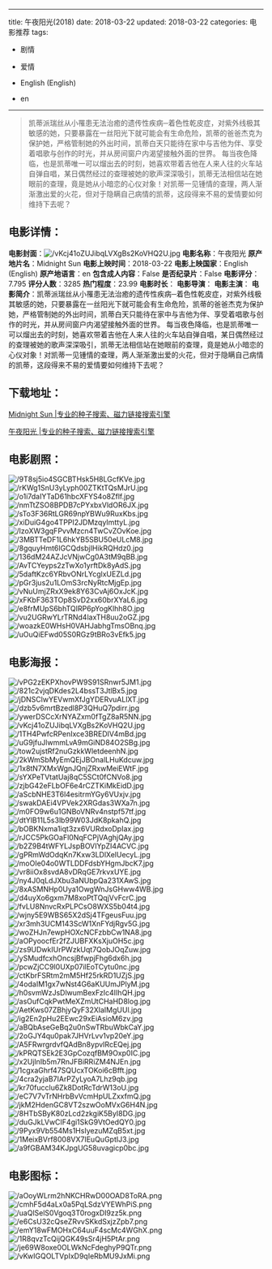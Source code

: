 
---
title: 午夜阳光(2018)
date: 2018-03-22
updated: 2018-03-22
categories: 电影推荐
tags:
- 剧情
- 爱情

- English (English)
- en
---


> 凯蒂派瑞丝从小罹患无法治癒的遗传性疾病─着色性乾皮症，对紫外线极其敏感的她，只要暴露在一丝阳光下就可能会有生命危险，凯蒂的爸爸杰克为保护她，严格管制她的外出时间，凯蒂白天只能待在家中与吉他为伴、享受着唱歌与创作的时光，并从房间窗户内渴望接触外面的世界。 每当夜色降临，也是凯蒂唯一可以熘出去的时刻，她喜欢带着吉他在人来人往的火车站自弹自唱，某日偶然经过的查理被她的歌声深深吸引，凯蒂无法相信站在她眼前的查理，竟是她从小暗恋的心仪对象！对凯蒂一见锺情的查理，两人渐渐激出爱的火花，但对于隐瞒自己病情的凯蒂，这段得来不易的爱情要如何维持下去呢？

## **电影详情**：

**电影封面**：<img src="https://image.tmdb.org/t/p/w200/vKcj41oZUJibqLVXgBs2KoVHQ2U.jpg" alt="/vKcj41oZUJibqLVXgBs2KoVHQ2U.jpg" title="/vKcj41oZUJibqLVXgBs2KoVHQ2U.jpg">
**电影名称**：午夜阳光
**原产地片名**：Midnight Sun
**电影上映时间**：2018-03-22
**电影上映国家**：English (English)
**原产地语言**：en
**包含成人内容**：False
**是否纪录片**：False
**电影评分**：7.795
**评分人数**：3285
**热门程度**：23.99
**电影时长**：
**电影导演**：
**电影主演**：
**电影简介**：凯蒂派瑞丝从小罹患无法治癒的遗传性疾病─着色性乾皮症，对紫外线极其敏感的她，只要暴露在一丝阳光下就可能会有生命危险，凯蒂的爸爸杰克为保护她，严格管制她的外出时间，凯蒂白天只能待在家中与吉他为伴、享受着唱歌与创作的时光，并从房间窗户内渴望接触外面的世界。 每当夜色降临，也是凯蒂唯一可以熘出去的时刻，她喜欢带着吉他在人来人往的火车站自弹自唱，某日偶然经过的查理被她的歌声深深吸引，凯蒂无法相信站在她眼前的查理，竟是她从小暗恋的心仪对象！对凯蒂一见锺情的查理，两人渐渐激出爱的火花，但对于隐瞒自己病情的凯蒂，这段得来不易的爱情要如何维持下去呢？

## **下载地址**：
[Midnight Sun |专业的种子搜索、磁力链接搜索引擎](https://movie.amd794.com:2083/?search=Midnight%20Sun&ordering=&mode=match_phrase&page_size=10&page=1)

[午夜阳光 |专业的种子搜索、磁力链接搜索引擎](https://movie.amd794.com:2083/?search=%E5%8D%88%E5%A4%9C%E9%98%B3%E5%85%89&ordering=&mode=match_phrase&page_size=10&page=1)
 

## **电影剧照**：
<img src="https://image.tmdb.org/t/p/original/9T8sj5io4SGCBTHsk5H8LGcfKVe.jpg" alt="/9T8sj5io4SGCBTHsk5H8LGcfKVe.jpg" title="/9T8sj5io4SGCBTHsk5H8LGcfKVe.jpg"><img src="https://image.tmdb.org/t/p/original/rKWg1SnU3yLyph00ZTKtTQsMJrU.jpg" alt="/rKWg1SnU3yLyph00ZTKtTQsMJrU.jpg" title="/rKWg1SnU3yLyph00ZTKtTQsMJrU.jpg"><img src="https://image.tmdb.org/t/p/original/o1i7daIYTaD61hbcXFYS4o8Zflf.jpg" alt="/o1i7daIYTaD61hbcXFYS4o8Zflf.jpg" title="/o1i7daIYTaD61hbcXFYS4o8Zflf.jpg"><img src="https://image.tmdb.org/t/p/original/nmTtZSO8BPDB7cPYxbxVldOR6JX.jpg" alt="/nmTtZSO8BPDB7cPYxbxVldOR6JX.jpg" title="/nmTtZSO8BPDB7cPYxbxVldOR6JX.jpg"><img src="https://image.tmdb.org/t/p/original/sTo3F36RtLGR69npYBWu9RuxKbs.jpg" alt="/sTo3F36RtLGR69npYBWu9RuxKbs.jpg" title="/sTo3F36RtLGR69npYBWu9RuxKbs.jpg"><img src="https://image.tmdb.org/t/p/original/xiDuiG4go4TPPI2JDMzqyImttyL.jpg" alt="/xiDuiG4go4TPPI2JDMzqyImttyL.jpg" title="/xiDuiG4go4TPPI2JDMzqyImttyL.jpg"><img src="https://image.tmdb.org/t/p/original/lzoXW3gqFPvvMzcn4TwCvZOvKoe.jpg" alt="/lzoXW3gqFPvvMzcn4TwCvZOvKoe.jpg" title="/lzoXW3gqFPvvMzcn4TwCvZOvKoe.jpg"><img src="https://image.tmdb.org/t/p/original/3MBTTeDF1L6hkYB5SBU50eULcM8.jpg" alt="/3MBTTeDF1L6hkYB5SBU50eULcM8.jpg" title="/3MBTTeDF1L6hkYB5SBU50eULcM8.jpg"><img src="https://image.tmdb.org/t/p/original/8gquyHmt6lGCQdsbjIHikRQHdz0.jpg" alt="/8gquyHmt6lGCQdsbjIHikRQHdz0.jpg" title="/8gquyHmt6lGCQdsbjIHikRQHdz0.jpg"><img src="https://image.tmdb.org/t/p/original/136dM24AZJcVNjwCg0A3tM9qBB.jpg" alt="/136dM24AZJcVNjwCg0A3tM9qBB.jpg" title="/136dM24AZJcVNjwCg0A3tM9qBB.jpg"><img src="https://image.tmdb.org/t/p/original/AvTCYeyps2zTwXo1yrftDk8yAdS.jpg" alt="/AvTCYeyps2zTwXo1yrftDk8yAdS.jpg" title="/AvTCYeyps2zTwXo1yrftDk8yAdS.jpg"><img src="https://image.tmdb.org/t/p/original/5daftKzc6YRbvONrLYcglxUEZLd.jpg" alt="/5daftKzc6YRbvONrLYcglxUEZLd.jpg" title="/5daftKzc6YRbvONrLYcglxUEZLd.jpg"><img src="https://image.tmdb.org/t/p/original/pGr3jus2u1LOmS3rcNyRtcMjgEp.jpg" alt="/pGr3jus2u1LOmS3rcNyRtcMjgEp.jpg" title="/pGr3jus2u1LOmS3rcNyRtcMjgEp.jpg"><img src="https://image.tmdb.org/t/p/original/vNuUmjZRxX9ek8Y63CvAj6OxJcK.jpg" alt="/vNuUmjZRxX9ek8Y63CvAj6OxJcK.jpg" title="/vNuUmjZRxX9ek8Y63CvAj6OxJcK.jpg"><img src="https://image.tmdb.org/t/p/original/xFKbF363TOp8SvD2xx60brXYaL6.jpg" alt="/xFKbF363TOp8SvD2xx60brXYaL6.jpg" title="/xFKbF363TOp8SvD2xx60brXYaL6.jpg"><img src="https://image.tmdb.org/t/p/original/e8frMUpS6bhTQIRP6pYogKlhh8O.jpg" alt="/e8frMUpS6bhTQIRP6pYogKlhh8O.jpg" title="/e8frMUpS6bhTQIRP6pYogKlhh8O.jpg"><img src="https://image.tmdb.org/t/p/original/vu2UGRwYLrTRNd4laxTH8uu2oGZ.jpg" alt="/vu2UGRwYLrTRNd4laxTH8uu2oGZ.jpg" title="/vu2UGRwYLrTRNd4laxTH8uu2oGZ.jpg"><img src="https://image.tmdb.org/t/p/original/woazkE0WHsH0VAHJabhgTmsOBnq.jpg" alt="/woazkE0WHsH0VAHJabhgTmsOBnq.jpg" title="/woazkE0WHsH0VAHJabhgTmsOBnq.jpg"><img src="https://image.tmdb.org/t/p/original/uOuQiEFwd05S0RGz9tBRo3vEfk5.jpg" alt="/uOuQiEFwd05S0RGz9tBRo3vEfk5.jpg" title="/uOuQiEFwd05S0RGz9tBRo3vEfk5.jpg">

## **电影海报**：
<img src="https://image.tmdb.org/t/p/original/vPG2zEKPXhovPW9S91SRnwr5JM1.jpg" alt="/vPG2zEKPXhovPW9S91SRnwr5JM1.jpg" title="/vPG2zEKPXhovPW9S91SRnwr5JM1.jpg"><img src="https://image.tmdb.org/t/p/original/821c2vjqDKdes2L4bssT3JtlBx5.jpg" alt="/821c2vjqDKdes2L4bssT3JtlBx5.jpg" title="/821c2vjqDKdes2L4bssT3JtlBx5.jpg"><img src="https://image.tmdb.org/t/p/original/jDNSClwYEVwmXfJgYDERvuALlXT.jpg" alt="/jDNSClwYEVwmXfJgYDERvuALlXT.jpg" title="/jDNSClwYEVwmXfJgYDERvuALlXT.jpg"><img src="https://image.tmdb.org/t/p/original/dzb5v6mrtBzedl8P3QHuQ7pdirr.jpg" alt="/dzb5v6mrtBzedl8P3QHuQ7pdirr.jpg" title="/dzb5v6mrtBzedl8P3QHuQ7pdirr.jpg"><img src="https://image.tmdb.org/t/p/original/ywerDSCcXrNYAZxm0fTgZ8aR5NN.jpg" alt="/ywerDSCcXrNYAZxm0fTgZ8aR5NN.jpg" title="/ywerDSCcXrNYAZxm0fTgZ8aR5NN.jpg"><img src="https://image.tmdb.org/t/p/original/vKcj41oZUJibqLVXgBs2KoVHQ2U.jpg" alt="/vKcj41oZUJibqLVXgBs2KoVHQ2U.jpg" title="/vKcj41oZUJibqLVXgBs2KoVHQ2U.jpg"><img src="https://image.tmdb.org/t/p/original/1TH4PwfcRPenIxce3BREDIV4mBd.jpg" alt="/1TH4PwfcRPenIxce3BREDIV4mBd.jpg" title="/1TH4PwfcRPenIxce3BREDIV4mBd.jpg"><img src="https://image.tmdb.org/t/p/original/uG9jfuJlwmmLvA9mGiND84O2SBg.jpg" alt="/uG9jfuJlwmmLvA9mGiND84O2SBg.jpg" title="/uG9jfuJlwmmLvA9mGiND84O2SBg.jpg"><img src="https://image.tmdb.org/t/p/original/tow2ujstRf2nuGzkkWletdeenhN.jpg" alt="/tow2ujstRf2nuGzkkWletdeenhN.jpg" title="/tow2ujstRf2nuGzkkWletdeenhN.jpg"><img src="https://image.tmdb.org/t/p/original/2kWmSbMyEmQEjJBOnalLHuKdcuw.jpg" alt="/2kWmSbMyEmQEjJBOnalLHuKdcuw.jpg" title="/2kWmSbMyEmQEjJBOnalLHuKdcuw.jpg"><img src="https://image.tmdb.org/t/p/original/1x8tN7XMxWgnJQnjZRxwMeiEWtF.jpg" alt="/1x8tN7XMxWgnJQnjZRxwMeiEWtF.jpg" title="/1x8tN7XMxWgnJQnjZRxwMeiEWtF.jpg"><img src="https://image.tmdb.org/t/p/original/sYXPeTVtatUaj8qC5SCt0fCNVo8.jpg" alt="/sYXPeTVtatUaj8qC5SCt0fCNVo8.jpg" title="/sYXPeTVtatUaj8qC5SCt0fCNVo8.jpg"><img src="https://image.tmdb.org/t/p/original/zjbG42eFLbOF6e4rCZTKiMkEidD.jpg" alt="/zjbG42eFLbOF6e4rCZTKiMkEidD.jpg" title="/zjbG42eFLbOF6e4rCZTKiMkEidD.jpg"><img src="https://image.tmdb.org/t/p/original/aScbNHE3T6l4esitrmYGy6VUxjv.jpg" alt="/aScbNHE3T6l4esitrmYGy6VUxjv.jpg" title="/aScbNHE3T6l4esitrmYGy6VUxjv.jpg"><img src="https://image.tmdb.org/t/p/original/swakDAEi4VPVek2XRGdas3WXa7n.jpg" alt="/swakDAEi4VPVek2XRGdas3WXa7n.jpg" title="/swakDAEi4VPVek2XRGdas3WXa7n.jpg"><img src="https://image.tmdb.org/t/p/original/m0FO9w6u1GNBoVNRv4nstpf57tf.jpg" alt="/m0FO9w6u1GNBoVNRv4nstpf57tf.jpg" title="/m0FO9w6u1GNBoVNRv4nstpf57tf.jpg"><img src="https://image.tmdb.org/t/p/original/dtYlB11L5s3lb99W03JdK8pkahQ.jpg" alt="/dtYlB11L5s3lb99W03JdK8pkahQ.jpg" title="/dtYlB11L5s3lb99W03JdK8pkahQ.jpg"><img src="https://image.tmdb.org/t/p/original/bOBKNxma1iqt3zx6VURdxoDpIax.jpg" alt="/bOBKNxma1iqt3zx6VURdxoDpIax.jpg" title="/bOBKNxma1iqt3zx6VURdxoDpIax.jpg"><img src="https://image.tmdb.org/t/p/original/rJCC5PkGOaFl0NqFCPjVAghjQAy.jpg" alt="/rJCC5PkGOaFl0NqFCPjVAghjQAy.jpg" title="/rJCC5PkGOaFl0NqFCPjVAghjQAy.jpg"><img src="https://image.tmdb.org/t/p/original/b2Z9B4tWFYLJspBOVIYpZI4ACVC.jpg" alt="/b2Z9B4tWFYLJspBOVIYpZI4ACVC.jpg" title="/b2Z9B4tWFYLJspBOVIYpZI4ACVC.jpg"><img src="https://image.tmdb.org/t/p/original/gPRmWdOdqKn7Kxw3LDlXelUecyL.jpg" alt="/gPRmWdOdqKn7Kxw3LDlXelUecyL.jpg" title="/gPRmWdOdqKn7Kxw3LDlXelUecyL.jpg"><img src="https://image.tmdb.org/t/p/original/moOIe04o0WTLDDFdsbYHgmJbcK7.jpg" alt="/moOIe04o0WTLDDFdsbYHgmJbcK7.jpg" title="/moOIe04o0WTLDDFdsbYHgmJbcK7.jpg"><img src="https://image.tmdb.org/t/p/original/vr8iiOx8svdA8vDRqGE7rkvxUYE.jpg" alt="/vr8iiOx8svdA8vDRqGE7rkvxUYE.jpg" title="/vr8iiOx8svdA8vDRqGE7rkvxUYE.jpg"><img src="https://image.tmdb.org/t/p/original/ny4J0qLdJXbu3aNUbpQa231XAwS.jpg" alt="/ny4J0qLdJXbu3aNUbpQa231XAwS.jpg" title="/ny4J0qLdJXbu3aNUbpQa231XAwS.jpg"><img src="https://image.tmdb.org/t/p/original/8xASMNHp0Uya1OwgWnJsGHww4WB.jpg" alt="/8xASMNHp0Uya1OwgWnJsGHww4WB.jpg" title="/8xASMNHp0Uya1OwgWnJsGHww4WB.jpg"><img src="https://image.tmdb.org/t/p/original/d4uyXo6gxm7M8xoPtTQqjVvFcrC.jpg" alt="/d4uyXo6gxm7M8xoPtTQqjVvFcrC.jpg" title="/d4uyXo6gxm7M8xoPtTQqjVvFcrC.jpg"><img src="https://image.tmdb.org/t/p/original/fvLU8NnvcRxPLPCsO8WXS5b04t4.jpg" alt="/fvLU8NnvcRxPLPCsO8WXS5b04t4.jpg" title="/fvLU8NnvcRxPLPCsO8WXS5b04t4.jpg"><img src="https://image.tmdb.org/t/p/original/wjny5E9WBS65X2dSj4TFgeusFuu.jpg" alt="/wjny5E9WBS65X2dSj4TFgeusFuu.jpg" title="/wjny5E9WBS65X2dSj4TFgeusFuu.jpg"><img src="https://image.tmdb.org/t/p/original/xr3mh3UCM143ScW1XnFYdjRgv5G.jpg" alt="/xr3mh3UCM143ScW1XnFYdjRgv5G.jpg" title="/xr3mh3UCM143ScW1XnFYdjRgv5G.jpg"><img src="https://image.tmdb.org/t/p/original/woZHJn7ewpHOXcNCFzbbCw1NA8.jpg" alt="/woZHJn7ewpHOXcNCFzbbCw1NA8.jpg" title="/woZHJn7ewpHOXcNCFzbbCw1NA8.jpg"><img src="https://image.tmdb.org/t/p/original/aOPyoocfEr2fZJUBFXKsXjuOH5c.jpg" alt="/aOPyoocfEr2fZJUBFXKsXjuOH5c.jpg" title="/aOPyoocfEr2fZJUBFXKsXjuOH5c.jpg"><img src="https://image.tmdb.org/t/p/original/zs9UDwkIUrPWzkUqt7QobJOqZuw.jpg" alt="/zs9UDwkIUrPWzkUqt7QobJOqZuw.jpg" title="/zs9UDwkIUrPWzkUqt7QobJOqZuw.jpg"><img src="https://image.tmdb.org/t/p/original/ySMudfcxhOncsjBfwpjFhg6dx6h.jpg" alt="/ySMudfcxhOncsjBfwpjFhg6dx6h.jpg" title="/ySMudfcxhOncsjBfwpjFhg6dx6h.jpg"><img src="https://image.tmdb.org/t/p/original/pcwZjCC9l0UXp07ilEoTCytu0nc.jpg" alt="/pcwZjCC9l0UXp07ilEoTCytu0nc.jpg" title="/pcwZjCC9l0UXp07ilEoTCytu0nc.jpg"><img src="https://image.tmdb.org/t/p/original/ctKbrFSRtm2mM5Hf25rkRD1UZjS.jpg" alt="/ctKbrFSRtm2mM5Hf25rkRD1UZjS.jpg" title="/ctKbrFSRtm2mM5Hf25rkRD1UZjS.jpg"><img src="https://image.tmdb.org/t/p/original/4odaIM1gx7wNst4G6aKUUmJPlyM.jpg" alt="/4odaIM1gx7wNst4G6aKUUmJPlyM.jpg" title="/4odaIM1gx7wNst4G6aKUUmJPlyM.jpg"><img src="https://image.tmdb.org/t/p/original/h0svmWzJsDlwumBexFzIc4IIhQH.jpg" alt="/h0svmWzJsDlwumBexFzIc4IIhQH.jpg" title="/h0svmWzJsDlwumBexFzIc4IIhQH.jpg"><img src="https://image.tmdb.org/t/p/original/asOufCqkPwtMeXZmUtCHaHD8log.jpg" alt="/asOufCqkPwtMeXZmUtCHaHD8log.jpg" title="/asOufCqkPwtMeXZmUtCHaHD8log.jpg"><img src="https://image.tmdb.org/t/p/original/AetKws07ZBhjyQyF32XlaIMgUUl.jpg" alt="/AetKws07ZBhjyQyF32XlaIMgUUl.jpg" title="/AetKws07ZBhjyQyF32XlaIMgUUl.jpg"><img src="https://image.tmdb.org/t/p/original/ig2En2pHu2EEwc29xEiAsioM6zv.jpg" alt="/ig2En2pHu2EEwc29xEiAsioM6zv.jpg" title="/ig2En2pHu2EEwc29xEiAsioM6zv.jpg"><img src="https://image.tmdb.org/t/p/original/aBQbAseGeBq2u0nSwTRbuWbkCaY.jpg" alt="/aBQbAseGeBq2u0nSwTRbuWbkCaY.jpg" title="/aBQbAseGeBq2u0nSwTRbuWbkCaY.jpg"><img src="https://image.tmdb.org/t/p/original/2oGJY4qu0pak7JHVrLvv1vp20eY.jpg" alt="/2oGJY4qu0pak7JHVrLvv1vp20eY.jpg" title="/2oGJY4qu0pak7JHVrLvv1vp20eY.jpg"><img src="https://image.tmdb.org/t/p/original/A5FRwrgrdvfQAdBn8ypvIRcEQej.jpg" alt="/A5FRwrgrdvfQAdBn8ypvIRcEQej.jpg" title="/A5FRwrgrdvfQAdBn8ypvIRcEQej.jpg"><img src="https://image.tmdb.org/t/p/original/kPRQTSEk2E3GpCozqfBM9Oxp0IC.jpg" alt="/kPRQTSEk2E3GpCozqfBM9Oxp0IC.jpg" title="/kPRQTSEk2E3GpCozqfBM9Oxp0IC.jpg"><img src="https://image.tmdb.org/t/p/original/x2UjlnIb5m7RnJFBiRRiZM4NJEn.jpg" alt="/x2UjlnIb5m7RnJFBiRRiZM4NJEn.jpg" title="/x2UjlnIb5m7RnJFBiRRiZM4NJEn.jpg"><img src="https://image.tmdb.org/t/p/original/1cgxaGhrf47SQUcxTOKoi6cBfft.jpg" alt="/1cgxaGhrf47SQUcxTOKoi6cBfft.jpg" title="/1cgxaGhrf47SQUcxTOKoi6cBfft.jpg"><img src="https://image.tmdb.org/t/p/original/4cra2yjaB7IArPZyLyoA7Lhz9qb.jpg" alt="/4cra2yjaB7IArPZyLyoA7Lhz9qb.jpg" title="/4cra2yjaB7IArPZyLyoA7Lhz9qb.jpg"><img src="https://image.tmdb.org/t/p/original/kr70fucclu6Zk8DotRcTdrW13oU.jpg" alt="/kr70fucclu6Zk8DotRcTdrW13oU.jpg" title="/kr70fucclu6Zk8DotRcTdrW13oU.jpg"><img src="https://image.tmdb.org/t/p/original/eC7V7vTrNHrbBvVcmHpULZxxfmQ.jpg" alt="/eC7V7vTrNHrbBvVcmHpULZxxfmQ.jpg" title="/eC7V7vTrNHrbBvVcmHpULZxxfmQ.jpg"><img src="https://image.tmdb.org/t/p/original/jkM2HdenGC8VT2szwOoMVxG6H4N.jpg" alt="/jkM2HdenGC8VT2szwOoMVxG6H4N.jpg" title="/jkM2HdenGC8VT2szwOoMVxG6H4N.jpg"><img src="https://image.tmdb.org/t/p/original/8HTbSByK80zLcd2zkgiK5ByI8DG.jpg" alt="/8HTbSByK80zLcd2zkgiK5ByI8DG.jpg" title="/8HTbSByK80zLcd2zkgiK5ByI8DG.jpg"><img src="https://image.tmdb.org/t/p/original/duGJkLVwCIF4gi1SkG9VtOedQY0.jpg" alt="/duGJkLVwCIF4gi1SkG9VtOedQY0.jpg" title="/duGJkLVwCIF4gi1SkG9VtOedQY0.jpg"><img src="https://image.tmdb.org/t/p/original/9Pyx9Vb554Ms1HsIyezuMZqB5xt.jpg" alt="/9Pyx9Vb554Ms1HsIyezuMZqB5xt.jpg" title="/9Pyx9Vb554Ms1HsIyezuMZqB5xt.jpg"><img src="https://image.tmdb.org/t/p/original/1MeixBVrf8008VX7IEuQuGptIJ3.jpg" alt="/1MeixBVrf8008VX7IEuQuGptIJ3.jpg" title="/1MeixBVrf8008VX7IEuQuGptIJ3.jpg"><img src="https://image.tmdb.org/t/p/original/a9fGBAM34KJpgUG58uvagicp0bc.jpg" alt="/a9fGBAM34KJpgUG58uvagicp0bc.jpg" title="/a9fGBAM34KJpgUG58uvagicp0bc.jpg">

## **电影图标**：
<img src="https://image.tmdb.org/t/p/original/aOoyWLrm2hNKCHRwD00OAD8ToRA.png" alt="/aOoyWLrm2hNKCHRwD00OAD8ToRA.png" title="/aOoyWLrm2hNKCHRwD00OAD8ToRA.png"><img src="https://image.tmdb.org/t/p/original/cmhF5d4aLx0a5PqLSdzVYEWhPiS.png" alt="/cmhF5d4aLx0a5PqLSdzVYEWhPiS.png" title="/cmhF5d4aLx0a5PqLSdzVYEWhPiS.png"><img src="https://image.tmdb.org/t/p/original/uaQlSelS0Vgoq3T0rogxDI9zz5k.png" alt="/uaQlSelS0Vgoq3T0rogxDI9zz5k.png" title="/uaQlSelS0Vgoq3T0rogxDI9zz5k.png"><img src="https://image.tmdb.org/t/p/original/e6CsU32cQseZRvvSKkdSxjzZpb7.png" alt="/e6CsU32cQseZRvvSKkdSxjzZpb7.png" title="/e6CsU32cQseZRvvSKkdSxjzZpb7.png"><img src="https://image.tmdb.org/t/p/original/emY18wFMOHxC64uuF4scMc4WGhX.png" alt="/emY18wFMOHxC64uuF4scMc4WGhX.png" title="/emY18wFMOHxC64uuF4scMc4WGhX.png"><img src="https://image.tmdb.org/t/p/original/1R8qvzTcQijQGK49sSr4jH5PtAr.png" alt="/1R8qvzTcQijQGK49sSr4jH5PtAr.png" title="/1R8qvzTcQijQGK49sSr4jH5PtAr.png"><img src="https://image.tmdb.org/t/p/original/je69W8oxe0OLWkNcFdeghyP9QTr.png" alt="/je69W8oxe0OLWkNcFdeghyP9QTr.png" title="/je69W8oxe0OLWkNcFdeghyP9QTr.png"><img src="https://image.tmdb.org/t/p/original/vKwIGQOLTVpIxD9qIeRbMU9JxMi.png" alt="/vKwIGQOLTVpIxD9qIeRbMU9JxMi.png" title="/vKwIGQOLTVpIxD9qIeRbMU9JxMi.png">
